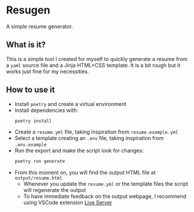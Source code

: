 # Resugen

A simple resume generator.

## What is it?

This is a simple tool I created for myself to quickly generate a resume from a `yaml` source file and a Jinja HTML+CSS template. It is a bit rough but it works just fine for my necessities.

## How to use it

- Install `poetry` and create a virtual environment
- Install dependencies with:
  ```sh
  poetry install
  ```
- Create a `resume.yml` file, taking inspiration from `resume.example.yml`
- Select a template creating an `.env` file, taking inspiration from `.env.example`
- Run the export and make the script look for changes:
  ```sh
  poetry run generate
  ```
- From this moment on, you will find the output HTML file at `output/resume.html`
  - Whenever you update the `resume.yml` or the template files the script will regenerate the output
  - To have immediate feedback on the output webpage, I recommend using VSCode extension [Live Server](https://marketplace.visualstudio.com/items?itemName=ritwickdey.LiveServer)
